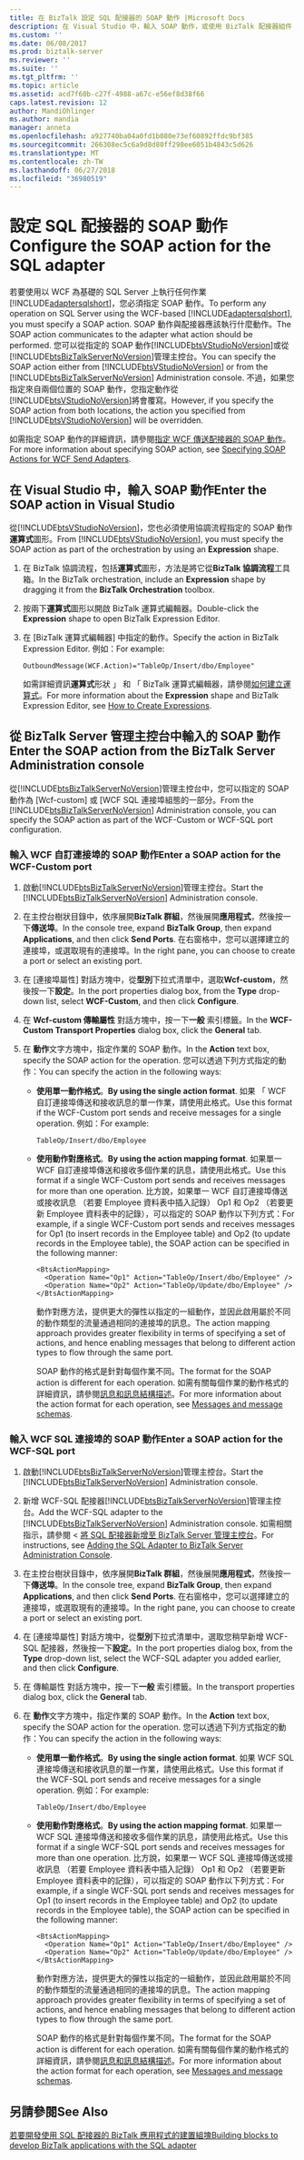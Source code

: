 ```yaml
---
title: 在 BizTalk 設定 SQL 配接器的 SOAP 動作 |Microsoft Docs
description: 在 Visual Studio 中，輸入 SOAP 動作，或使用 BizTalk 配接器組件 (BAP) 中的 WCF 自訂] 或 [WCF-SQL 配接器
ms.custom: ''
ms.date: 06/08/2017
ms.prod: biztalk-server
ms.reviewer: ''
ms.suite: ''
ms.tgt_pltfrm: ''
ms.topic: article
ms.assetid: acd7f60b-c27f-4988-a67c-e56ef8d38f66
caps.latest.revision: 12
author: MandiOhlinger
ms.author: mandia
manager: anneta
ms.openlocfilehash: a927740ba04a0fd1b080e73ef60892ffdc9bf385
ms.sourcegitcommit: 266308ec5c6a9d8d80ff298ee6051b4843c5d626
ms.translationtype: MT
ms.contentlocale: zh-TW
ms.lasthandoff: 06/27/2018
ms.locfileid: "36980519"
---
```

# <a name="configure-the-soap-action-for-the-sql-adapter"></a><span data-ttu-id="ac212-103">設定 SQL 配接器的 SOAP 動作</span><span class="sxs-lookup"><span data-stu-id="ac212-103">Configure the SOAP action for the SQL adapter</span></span>
<span data-ttu-id="ac212-104">若要使用以 WCF 為基礎的 SQL Server 上執行任何作業[!INCLUDE[adaptersqlshort](../../includes/adaptersqlshort-md.md)]，您必須指定 SOAP 動作。</span><span class="sxs-lookup"><span data-stu-id="ac212-104">To perform any operation on SQL Server using the WCF-based [!INCLUDE[adaptersqlshort](../../includes/adaptersqlshort-md.md)], you must specify a SOAP action.</span></span> <span data-ttu-id="ac212-105">SOAP 動作與配接器應該執行什麼動作。</span><span class="sxs-lookup"><span data-stu-id="ac212-105">The SOAP action communicates to the adapter what action should be performed.</span></span> <span data-ttu-id="ac212-106">您可以從指定的 SOAP 動作[!INCLUDE[btsVStudioNoVersion](../../includes/btsvstudionoversion-md.md)]或從[!INCLUDE[btsBizTalkServerNoVersion](../../includes/btsbiztalkservernoversion-md.md)]管理主控台。</span><span class="sxs-lookup"><span data-stu-id="ac212-106">You can specify the SOAP action either from [!INCLUDE[btsVStudioNoVersion](../../includes/btsvstudionoversion-md.md)] or from the [!INCLUDE[btsBizTalkServerNoVersion](../../includes/btsbiztalkservernoversion-md.md)] Administration console.</span></span> <span data-ttu-id="ac212-107">不過，如果您指定來自兩個位置的 SOAP 動作，您指定動作從[!INCLUDE[btsVStudioNoVersion](../../includes/btsvstudionoversion-md.md)]將會覆寫。</span><span class="sxs-lookup"><span data-stu-id="ac212-107">However, if you specify the SOAP action from both locations, the action you specified from [!INCLUDE[btsVStudioNoVersion](../../includes/btsvstudionoversion-md.md)] will be overridden.</span></span>  
  
 <span data-ttu-id="ac212-108">如需指定 SOAP 動作的詳細資訊，請參閱[指定 WCF 傳送配接器的 SOAP 動作](../../core/specifying-soap-actions-for-wcf-send-adapters.md)。</span><span class="sxs-lookup"><span data-stu-id="ac212-108">For more information about specifying SOAP action, see [Specifying SOAP Actions for WCF Send Adapters](../../core/specifying-soap-actions-for-wcf-send-adapters.md).</span></span>
  
## <a name="enter-the-soap-action-in-visual-studio"></a><span data-ttu-id="ac212-109">在 Visual Studio 中，輸入 SOAP 動作</span><span class="sxs-lookup"><span data-stu-id="ac212-109">Enter the SOAP action in Visual Studio</span></span>  
 <span data-ttu-id="ac212-110">從[!INCLUDE[btsVStudioNoVersion](../../includes/btsvstudionoversion-md.md)]，您也必須使用協調流程指定的 SOAP 動作**運算式**圖形。</span><span class="sxs-lookup"><span data-stu-id="ac212-110">From [!INCLUDE[btsVStudioNoVersion](../../includes/btsvstudionoversion-md.md)], you must specify the SOAP action as part of the orchestration by using an **Expression** shape.</span></span>  
  
1.  <span data-ttu-id="ac212-111">在 BizTalk 協調流程，包括**運算式**圖形，方法是將它從**BizTalk 協調流程**工具箱。</span><span class="sxs-lookup"><span data-stu-id="ac212-111">In the BizTalk orchestration, include an **Expression** shape by dragging it from the **BizTalk Orchestration** toolbox.</span></span>  
  
2.  <span data-ttu-id="ac212-112">按兩下**運算式**圖形以開啟 BizTalk 運算式編輯器。</span><span class="sxs-lookup"><span data-stu-id="ac212-112">Double-click the **Expression** shape to open BizTalk Expression Editor.</span></span>  
  
3.  <span data-ttu-id="ac212-113">在 [BizTalk 運算式編輯器] 中指定的動作。</span><span class="sxs-lookup"><span data-stu-id="ac212-113">Specify the action in BizTalk Expression Editor.</span></span> <span data-ttu-id="ac212-114">例如：</span><span class="sxs-lookup"><span data-stu-id="ac212-114">For example:</span></span>  
  
    ```  
    OutboundMessage(WCF.Action)="TableOp/Insert/dbo/Employee"  
    ```  
  
     <span data-ttu-id="ac212-115">如需詳細資訊**運算式**形狀 」 和 「 BizTalk 運算式編輯器，請參閱[如何建立運算式](../../core/how-to-create-expressions.md)。</span><span class="sxs-lookup"><span data-stu-id="ac212-115">For more information about the **Expression** shape and BizTalk Expression Editor, see [How to Create Expressions](../../core/how-to-create-expressions.md).</span></span>
  
## <a name="enter-the-soap-action-from-the-biztalk-server-administration-console"></a><span data-ttu-id="ac212-116">從 BizTalk Server 管理主控台中輸入的 SOAP 動作</span><span class="sxs-lookup"><span data-stu-id="ac212-116">Enter the SOAP action from the BizTalk Server Administration console</span></span>  
 <span data-ttu-id="ac212-117">從[!INCLUDE[btsBizTalkServerNoVersion](../../includes/btsbiztalkservernoversion-md.md)]管理主控台中，您可以指定的 SOAP 動作為 [Wcf-custom] 或 [WCF SQL 連接埠組態的一部分。</span><span class="sxs-lookup"><span data-stu-id="ac212-117">From the [!INCLUDE[btsBizTalkServerNoVersion](../../includes/btsbiztalkservernoversion-md.md)] Administration console, you can specify the SOAP action as part of the WCF-Custom or WCF-SQL port configuration.</span></span>  
  
### <a name="enter-a-soap-action-for-the-wcf-custom-port"></a><span data-ttu-id="ac212-118">輸入 WCF 自訂連接埠的 SOAP 動作</span><span class="sxs-lookup"><span data-stu-id="ac212-118">Enter a SOAP action for the WCF-Custom port</span></span>  
  
1. <span data-ttu-id="ac212-119">啟動[!INCLUDE[btsBizTalkServerNoVersion](../../includes/btsbiztalkservernoversion-md.md)]管理主控台。</span><span class="sxs-lookup"><span data-stu-id="ac212-119">Start the [!INCLUDE[btsBizTalkServerNoVersion](../../includes/btsbiztalkservernoversion-md.md)] Administration console.</span></span>  
  
2. <span data-ttu-id="ac212-120">在主控台樹狀目錄中，依序展開**BizTalk 群組**，然後展開**應用程式**，然後按一下**傳送埠**。</span><span class="sxs-lookup"><span data-stu-id="ac212-120">In the console tree, expand **BizTalk Group**, then expand **Applications**, and then click **Send Ports**.</span></span> <span data-ttu-id="ac212-121">在右窗格中，您可以選擇建立的連接埠，或選取現有的連接埠。</span><span class="sxs-lookup"><span data-stu-id="ac212-121">In the right pane, you can choose to create a port or select an existing port.</span></span>  
  
3. <span data-ttu-id="ac212-122">在 [連接埠屬性] 對話方塊中，從**型別**下拉式清單中，選取**Wcf-custom**，然後按一下**設定**。</span><span class="sxs-lookup"><span data-stu-id="ac212-122">In the port properties dialog box, from the **Type** drop-down list, select **WCF-Custom**, and then click **Configure**.</span></span>  
  
4. <span data-ttu-id="ac212-123">在  **Wcf-custom 傳輸屬性** 對話方塊中，按一下**一般** 索引標籤。</span><span class="sxs-lookup"><span data-stu-id="ac212-123">In the **WCF-Custom Transport Properties** dialog box, click the **General** tab.</span></span>  
  
5. <span data-ttu-id="ac212-124">在 **動作**文字方塊中，指定作業的 SOAP 動作。</span><span class="sxs-lookup"><span data-stu-id="ac212-124">In the **Action** text box, specify the SOAP action for the operation.</span></span> <span data-ttu-id="ac212-125">您可以透過下列方式指定的動作：</span><span class="sxs-lookup"><span data-stu-id="ac212-125">You can specify the action in the following ways:</span></span>  
  
   -   <span data-ttu-id="ac212-126">**使用單一動作格式**。</span><span class="sxs-lookup"><span data-stu-id="ac212-126">**By using the single action format**.</span></span> <span data-ttu-id="ac212-127">如果 「 WCF 自訂連接埠傳送和接收訊息的單一作業，請使用此格式。</span><span class="sxs-lookup"><span data-stu-id="ac212-127">Use this format if the WCF-Custom port sends and receive messages for a single operation.</span></span> <span data-ttu-id="ac212-128">例如：</span><span class="sxs-lookup"><span data-stu-id="ac212-128">For example:</span></span>  
  
       ```  
       TableOp/Insert/dbo/Employee  
       ```  
  
   -   <span data-ttu-id="ac212-129">**使用動作對應格式**。</span><span class="sxs-lookup"><span data-stu-id="ac212-129">**By using the action mapping format**.</span></span> <span data-ttu-id="ac212-130">如果單一 WCF 自訂連接埠傳送和接收多個作業的訊息，請使用此格式。</span><span class="sxs-lookup"><span data-stu-id="ac212-130">Use this format if a single WCF-Custom port sends and receives messages for more than one operation.</span></span> <span data-ttu-id="ac212-131">比方說，如果單一 WCF 自訂連接埠傳送或接收訊息 （若要 Employee 資料表中插入記錄） Op1 和 Op2 （若要更新 Employee 資料表中的記錄），可以指定的 SOAP 動作以下列方式：</span><span class="sxs-lookup"><span data-stu-id="ac212-131">For example, if a single WCF-Custom port sends and receives messages for Op1 (to insert records in the Employee table) and Op2 (to update records in the Employee table), the SOAP action can be specified in the following manner:</span></span>  
  
       ```  
       <BtsActionMapping>  
         <Operation Name="Op1" Action="TableOp/Insert/dbo/Employee" />  
         <Operation Name="Op2" Action="TableOp/Update/dbo/Employee" />  
       </BtsActionMapping>  
       ```  
  
        <span data-ttu-id="ac212-132">動作對應方法，提供更大的彈性以指定的一組動作，並因此啟用屬於不同的動作類型的流量通過相同的連接埠的訊息。</span><span class="sxs-lookup"><span data-stu-id="ac212-132">The action mapping approach provides greater flexibility in terms of specifying a set of actions, and hence enabling messages that belong to different action types to flow through the same port.</span></span>  
  
        <span data-ttu-id="ac212-133">SOAP 動作的格式是針對每個作業不同。</span><span class="sxs-lookup"><span data-stu-id="ac212-133">The format for the SOAP action is different for each operation.</span></span> <span data-ttu-id="ac212-134">如需有關每個作業的動作格式的詳細資訊，請參閱[訊息和訊息結構描述](messages-and-message-schemas-for-biztalk-adapter-for-sql-server.md)。</span><span class="sxs-lookup"><span data-stu-id="ac212-134">For more information about the action format for each operation, see [Messages and message schemas](messages-and-message-schemas-for-biztalk-adapter-for-sql-server.md).</span></span>
  
### <a name="enter-a-soap-action-for-the-wcf-sql-port"></a><span data-ttu-id="ac212-135">輸入 WCF SQL 連接埠的 SOAP 動作</span><span class="sxs-lookup"><span data-stu-id="ac212-135">Enter a SOAP action for the WCF-SQL port</span></span>  
  
1. <span data-ttu-id="ac212-136">啟動[!INCLUDE[btsBizTalkServerNoVersion](../../includes/btsbiztalkservernoversion-md.md)]管理主控台。</span><span class="sxs-lookup"><span data-stu-id="ac212-136">Start the [!INCLUDE[btsBizTalkServerNoVersion](../../includes/btsbiztalkservernoversion-md.md)] Administration console.</span></span>  
  
2. <span data-ttu-id="ac212-137">新增 WCF-SQL 配接器[!INCLUDE[btsBizTalkServerNoVersion](../../includes/btsbiztalkservernoversion-md.md)]管理主控台。</span><span class="sxs-lookup"><span data-stu-id="ac212-137">Add the WCF-SQL adapter to the [!INCLUDE[btsBizTalkServerNoVersion](../../includes/btsbiztalkservernoversion-md.md)] Administration console.</span></span> <span data-ttu-id="ac212-138">如需相關指示，請參閱 <<c0> [ 將 SQL 配接器新增至 BizTalk Server 管理主控台](../../adapters-and-accelerators/adapter-sql/adding-the-sql-adapter-to-biztalk-server-administration-console.md)。</span><span class="sxs-lookup"><span data-stu-id="ac212-138">For instructions, see [Adding the SQL Adapter to BizTalk Server Administration Console](../../adapters-and-accelerators/adapter-sql/adding-the-sql-adapter-to-biztalk-server-administration-console.md).</span></span>  
  
3. <span data-ttu-id="ac212-139">在主控台樹狀目錄中，依序展開**BizTalk 群組**，然後展開**應用程式**，然後按一下**傳送埠**。</span><span class="sxs-lookup"><span data-stu-id="ac212-139">In the console tree, expand **BizTalk Group**, then expand **Applications**, and then click **Send Ports**.</span></span> <span data-ttu-id="ac212-140">在右窗格中，您可以選擇建立的連接埠，或選取現有的連接埠。</span><span class="sxs-lookup"><span data-stu-id="ac212-140">In the right pane, you can choose to create a port or select an existing port.</span></span>  
  
4. <span data-ttu-id="ac212-141">在 [連接埠屬性] 對話方塊中，從**型別**下拉式清單中，選取您稍早新增 WCF-SQL 配接器，然後按一下**設定**。</span><span class="sxs-lookup"><span data-stu-id="ac212-141">In the port properties dialog box, from the **Type** drop-down list, select the WCF-SQL adapter you added earlier, and then click **Configure**.</span></span>  
  
5. <span data-ttu-id="ac212-142">在 傳輸屬性 對話方塊中，按一下**一般** 索引標籤。</span><span class="sxs-lookup"><span data-stu-id="ac212-142">In the transport properties dialog box, click the **General** tab.</span></span>  
  
6. <span data-ttu-id="ac212-143">在 **動作**文字方塊中，指定作業的 SOAP 動作。</span><span class="sxs-lookup"><span data-stu-id="ac212-143">In the **Action** text box, specify the SOAP action for the operation.</span></span> <span data-ttu-id="ac212-144">您可以透過下列方式指定的動作：</span><span class="sxs-lookup"><span data-stu-id="ac212-144">You can specify the action in the following ways:</span></span>  
  
   -   <span data-ttu-id="ac212-145">**使用單一動作格式**。</span><span class="sxs-lookup"><span data-stu-id="ac212-145">**By using the single action format**.</span></span> <span data-ttu-id="ac212-146">如果 WCF SQL 連接埠傳送和接收訊息的單一作業，請使用此格式。</span><span class="sxs-lookup"><span data-stu-id="ac212-146">Use this format if the WCF-SQL port sends and receive messages for a single operation.</span></span> <span data-ttu-id="ac212-147">例如：</span><span class="sxs-lookup"><span data-stu-id="ac212-147">For example:</span></span>  
  
       ```  
       TableOp/Insert/dbo/Employee  
       ```  
  
   -   <span data-ttu-id="ac212-148">**使用動作對應格式**。</span><span class="sxs-lookup"><span data-stu-id="ac212-148">**By using the action mapping format**.</span></span> <span data-ttu-id="ac212-149">如果單一 WCF SQL 連接埠傳送和接收多個作業的訊息，請使用此格式。</span><span class="sxs-lookup"><span data-stu-id="ac212-149">Use this format if a single WCF-SQL port sends and receives messages for more than one operation.</span></span> <span data-ttu-id="ac212-150">比方說，如果單一 WCF SQL 連接埠傳送或接收訊息 （若要 Employee 資料表中插入記錄） Op1 和 Op2 （若要更新 Employee 資料表中的記錄），可以指定的 SOAP 動作以下列方式：</span><span class="sxs-lookup"><span data-stu-id="ac212-150">For example, if a single WCF-SQL port sends and receives messages for Op1 (to insert records in the Employee table) and Op2 (to update records in the Employee table), the SOAP action can be specified in the following manner:</span></span>  
  
       ```  
       <BtsActionMapping>  
         <Operation Name="Op1" Action="TableOp/Insert/dbo/Employee" />  
         <Operation Name="Op2" Action="TableOp/Update/dbo/Employee" />  
       </BtsActionMapping>  
       ```  
  
        <span data-ttu-id="ac212-151">動作對應方法，提供更大的彈性以指定的一組動作，並因此啟用屬於不同的動作類型的流量通過相同的連接埠的訊息。</span><span class="sxs-lookup"><span data-stu-id="ac212-151">The action mapping approach provides greater flexibility in terms of specifying a set of actions, and hence enabling messages that belong to different action types to flow through the same port.</span></span>  
  
        <span data-ttu-id="ac212-152">SOAP 動作的格式是針對每個作業不同。</span><span class="sxs-lookup"><span data-stu-id="ac212-152">The format for the SOAP action is different for each operation.</span></span> <span data-ttu-id="ac212-153">如需有關每個作業的動作格式的詳細資訊，請參閱[訊息和訊息結構描述](messages-and-message-schemas-for-biztalk-adapter-for-sql-server.md)。</span><span class="sxs-lookup"><span data-stu-id="ac212-153">For more information about the action format for each operation, see [Messages and message schemas](messages-and-message-schemas-for-biztalk-adapter-for-sql-server.md).</span></span>
  
## <a name="see-also"></a><span data-ttu-id="ac212-154">另請參閱</span><span class="sxs-lookup"><span data-stu-id="ac212-154">See Also</span></span>  
[<span data-ttu-id="ac212-155">若要開發使用 SQL 配接器的 BizTalk 應用程式的建置組塊</span><span class="sxs-lookup"><span data-stu-id="ac212-155">Building blocks to develop BizTalk applications with the SQL adapter</span></span>](../../adapters-and-accelerators/adapter-sql/building-blocks-to-develop-biztalk-applications-with-the-sql-adapter.md)